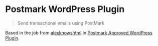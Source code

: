 # Postmark WordPress Plugin

> Send transactional emails using PostMark

Based in the job from [alexknowshtml](https://github.com/alexknowshtml/postmark-approved-wordpress-plugin) in [Postmark Approved WordPress Plugin](https://github.com/alexknowshtml/postmark-approved-wordpress-plugin).
